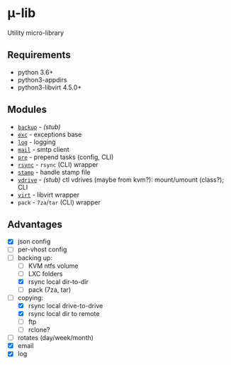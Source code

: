 # &mu;-lib

Utility micro-library

## Requirements

- python 3.6+
- python3-appdirs
- python3-libvirt 4.5.0+

## Modules

- [`backup`](ulib/backup.py) - *(stub)*
- [`exc`](ulib/exc.py) - exceptions base
- [`log`](ulib/log.py) - logging
- [`mail`](ulib/mail.py) - smtp client
- [`pre`](ulib/pre.py) - prepend tasks (config, CLI)
- [`rsync`](ulib/rsync.py) - `rsync` (CLI) wrapper
- [`stamp`](ulib/stamp.py) - handle stamp file
- [`vdrive`](ulib/vdrive.py) - *(stub)* ctl vdrives (maybe from kvm?): mount/umount (class?); CLI
- [`virt`](ulib/virt.py) - libvirt wrapper
- `pack` - `7za`/`tar` (CLI) wrapper

## Advantages
- [x] json config
- [ ] per-vhost config
- [ ] backing up:
  - [ ] KVM ntfs volume
  - [ ] LXC folders
  - [x] rsync local dir-to-dir
  - [ ] pack (7za, tar)
- [ ] copying:
  - [x] rsync local drive-to-drive
  - [x] rsync local dir to remote
  - [ ] ftp
  - [ ] rclone?
- [ ] rotates (day/week/month)
- [x] email
- [x] log

